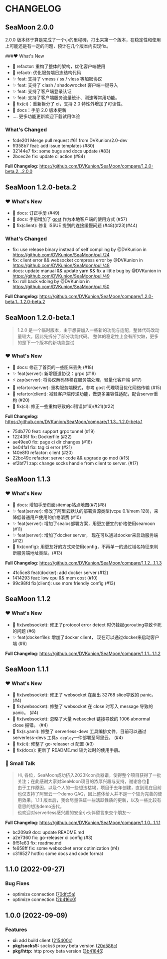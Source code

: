 # CHANGELOG
## SeaMoon 2.0.0

2.0.0 版本终于算是完成了一个小的里程碑，打出来第一个版本，在稳定性和使用上可能还是有一定的问题，预计在几个版本内实现fix。

###❤️ What's New
*  🎨 refactor: 重构了整体的架构，优化客户端使用
*  🎨 refaotr: 优化服务端日志结构代码
* ✨ feat: 支持了 vmess / ss / vless 等加密协议
* ✨ feat: 支持了 clash / shadowrocket 客户端一键导入
* ✨ feat: 支持了客户端登录认证
* ✨ feat: 支持了客户端服务流量统计、测速等常用功能。
* 🔧 fix(ci)：重新拆分了 ci，支持 2.0 特性外增加了可读性。
* 📝 docs：手册 2.0 版本更新
* .... 更多功能更新欢迎下载试用体验

### What's Changed

* fcde201 Merge pull request #61 from DVKunion/2.0-dev
* ff358b7 feat: add issue templates (#80)
* 32144e7 fix: some bugs and docs update (#83)
* 2bcec2e fix: update ci action (#84)

**Full Changelog**: https://github.com/DVKunion/SeaMoon/compare/1.2.0-beta.2...2.0.0


## SeaMoon 1.2.0-beta.2

### ❤️ What's New
* 📝 docs: 订正手册 (#49)
* 📝 docs: 手册增加了 [gost](https://github.com/go-gost/gost) 作为本地客户端的使用方式 (#57)
* 🔧 fix(client): 修复 ISSUE 提到的连接缓慢问题 (#48)(#23)(#44)

### What's Changed
* fix: use release binary instead of self compiling by @DVKunion in https://github.com/DVKunion/SeaMoon/pull/24
* fix: client error && websocket compress error by @DVKunion in https://github.com/DVKunion/SeaMoon/pull/48
* docs: update manual && update yarn && fix a little bug by @DVKunion in https://github.com/DVKunion/SeaMoon/pull/49
* fix: roll back vdoing by @DVKunion in https://github.com/DVKunion/SeaMoon/pull/50

**Full Changelog**: https://github.com/DVKunion/SeaMoon/compare/1.2.0-beta.1...1.2.0-beta.2

## SeaMoon 1.2.0-beta.1

>  1.2.0 是一个临时版本，由于想要加入一些新的功能与适配，整体代码改动量较大。因此先拆分了部分功能代码。
>  整体的稳定性上会有所欠缺，更多的是下一个版本的新功能尝试

### ❤️ What's New
* 📝 docs: 修正了首页的一些图床丢失 (#18)
* ✨ feat(server): 新增隧道协议：grpc (#19)
* ⚡️ zap(server):  将协议解码转移在服务端处理，轻量化客户端 (#17)
* 🎨 refartor(server): 重构服务端模式，参考 gost 代理项目优化网络传输 (#15)
* 🎨 refartor(client): 减轻客户端传递功能，做更多兼容性适配，配合server重构 (#20)
* 🔧 fix(ci): 修正一些重构导致的ci错误(#16)(#21)(#22)

**Full Changelog**: https://github.com/DVKunion/SeaMoon/compare/1.1.3...1.2.0-beta.1

* 75db770 feat: support grpc tunnel (#19)
* 122435f fix: Dockerfile (#22)
* ae49ee0 fix: page ci dir changes (#16)
* be04fa1 fix: tag ci error (#21)
* f40e8f0 refactor: client (#20)
* 22bc49c refactor: server code && upgrade go mod (#15)
* ef2bf71 zap: change socks handle from client to server. (#17)


## SeaMoon 1.1.3

### ❤️ What's New

* 📝 docs: 增加手册页面sitemap站点地图(#7)(#8)
* ✨ feat(server): 修改了阿里云默认的部署资源类型(vcpu 0.1/mem 128)，来降低普通用户使用的价格消费 (#10)
* ✨ feat(server): 增加了sealos部署方案，用更加便宜的价格使用seamoon (#11)
* ✨ feat(server): 增加了docker server， 现在可以通过docker来启动服务端  (#12)
* 🔧 fix(config): 用更友好的方式来使用config，不再单一的通过域名特征来判断服务端地址类型。(#13)

**Full Changelog**: https://github.com/DVKunion/SeaMoon/compare/1.1.2...1.1.3

* 41c5ce8 feat(docker): add docker server (#12)
* 1414293 feat: low cpu && mem cost (#10)
* 99c98fd fix(client): use more friendly config (#13)

## SeaMoon 1.1.2

### ❤️ What's New

* 🔧 fix(websocket): 修正了protocol error detect 时仍挂起gorouting导致卡死的问题 (#6)
* ✨ feat(dockerfile): 增加了docker client， 现在可以通过docker来启动客户端  (#6)

**Full Changelog**: https://github.com/DVKunion/SeaMoon/compare/1.1.1...1.1.2

## SeaMoon 1.1.1

### ❤️ What's New

* 🔧 fix(websocket): 修正了 websocket 在超出 32768 slice导致的 panic。 (#4)
* 🔧 fix(websocket): 修整了 websocket 在 close 时写入 message 导致的 panic。 (#4)
* 🔧 fix(websocket): 忽略了大量 websocket 链接导致的 1006 abnormal close 报错。 (#4)
* 🔧 fix(s.yaml): 修整了 serverless-devs 工具编排文件，目前可以通过 serverless-devs 工具`s deploy`一件部署至阿里云。 (#4)
* 🔧 fix(ci): 修整了 go-releaser ci 配置 (#3)
* 🔧 fix(docs): 更新了 README.md 较为过时的使用手册。

### 🌈 Small Talk

> Hi, 各位，SeaMoon成功挤入2023Kcon兵器谱，使得整个项目获得了一批关注；在此感谢大家对SeaMoon项目的浓厚兴趣与支持，谢谢各位🙏    
> 由于工作原因，以及个人的一些想法枯竭，项目于去年创建，直到现在目前也仅支持了阿里云一个demo QAQ，因此整体给人并不是一个较为完善的使用效果。1.1.1 版本后，我会尽量保证一些活跃性质的更新，以及一些比较有意思的想法demo迭代。  
> 也欢迎对serverless感兴趣的安全小伙伴留言来交个朋友～

**Full Changelog**: https://github.com/DVKunion/SeaMoon/compare/1.1.0...1.1.1

* bc209a9 doc: update README.md
* a2e7360 fix: go-releaser ci config (#3)
* 8f51e63 fix: readme.md
* fe658ff fix: some websocket error optimization (#4)
* c316527 hotfix: some docs and code format

## 1.1.0 (2022-09-27)

### Bug Fixes

* optimize connection ([70dfc5a](https://github.com/DVKunion/SeaMoon/commit/70dfc5ad4d25fd5b529097183c873d87ec37f126))
* optimize connection ([2b416c0](https://github.com/DVKunion/SeaMoon/commit/2b416c0b106ad0a6a21aa3da838cf311061e9ef8))

## 1.0.0 (2022-09-09)

### Features

* **ci:** add build
  client ([215400c](https://github.com/DVKunion/SeaMoon/commit/215400cb7a3ae6c3f5f12df6828c8735156b810b))
* **pkg/socks5:** socks5 proxy beta
  version ([20d586c](https://github.com/DVKunion/SeaMoon/commit/20d586ce1ac36f143c1e340aa3bf9132e35af230))
* **pkg/http:** http proxy beta
  version ([3b41846](https://github.com/DVKunion/SeaMoon/commit/3b41846f75fe6d9510a9d040d76f97b35ce8c494))



